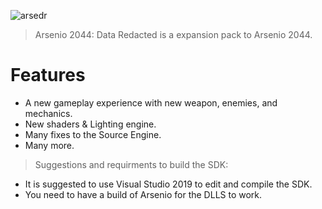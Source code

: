 
![arsedr](https://github.com/Arsenio2044/arsenio-src/assets/65312637/3f136f9e-a12d-40a7-b20c-9dc66c890af3)


> Arsenio 2044: Data Redacted is a expansion pack to Arsenio 2044.
# Features
- A new gameplay experience with new weapon, enemies, and mechanics.
- New shaders & Lighting engine.
- Many fixes to the Source Engine.
- Many more.



> Suggestions and requirments to build the SDK:
- It is suggested to use Visual Studio 2019 to edit and compile the SDK.
- You need to have a build of Arsenio for the DLLS to work.





